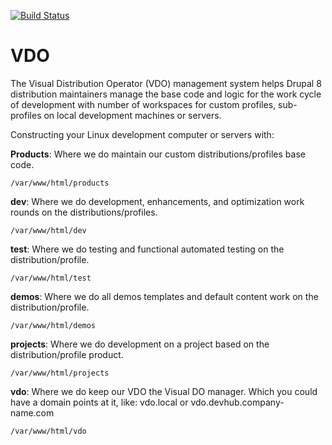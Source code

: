 [![Build Status](https://travis-ci.org/webship/vdo.svg?branch=8.x-1.x)](https://travis-ci.org/webship/vdo)
# VDO

The Visual Distribution Operator (VDO) management system helps
 Drupal 8 distribution maintainers manage the base code and logic for the
 work cycle of development with number of workspaces for custom profiles,
 sub-profiles on local development machines or servers.

Constructing your Linux development computer or servers with:

**Products**: Where we do maintain our custom distributions/profiles base code.
```
/var/www/html/products
```

**dev**: Where we do development, enhancements, and optimization work rounds
on the distributions/profiles.
```
/var/www/html/dev
```
**test**: Where we do testing and functional automated testing on
the distribution/profile.
```
/var/www/html/test
```

**demos**: Where we do all demos templates and default content work on
the distribution/profile.
```
/var/www/html/demos
```

**projects**: Where we do development on a project based on
the distribution/profile product.
```
/var/www/html/projects
```

**vdo**: Where we do keep our VDO the Visual DO manager.
Which you could have a domain points at it, like:
vdo.local or
vdo.devhub.company-name.com

```
/var/www/html/vdo
```
